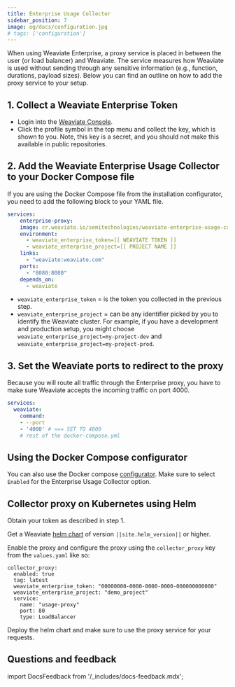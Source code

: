 ```yaml
---
title: Enterprise Usage Collector
sidebar_position: 7
image: og/docs/configuration.jpg
# tags: ['configuration']
---
```



<!-- Hidden for now as no longer used; to be removed in the future. -->
When using Weaviate Enterprise, a proxy service is placed in between the user (or load balancer) and Weaviate. The service measures how Weaviate is used without sending through any sensitive information (e.g., function, durations, payload sizes). Below you can find an outline on how to add the proxy service to your setup.

## 1. Collect a Weaviate Enterprise Token

- Login into the [Weaviate Console](https://weaviate.io/go/console?utm_source=docs&utm_content=howto).
- Click the profile symbol in the top menu and collect the key, which is shown to you. Note, this key is a secret, and you should not make this available in public repositories.

## 2. Add the Weaviate Enterprise Usage Collector to your Docker Compose file

If you are using the Docker Compose file from the installation configurator, you need to add the following block to your YAML file.

```yaml
services:
    enterprise-proxy:
    image: cr.weaviate.io/semitechnologies/weaviate-enterprise-usage-collector:latest
    environment:
      - weaviate_enterprise_token=[[ WEAVIATE TOKEN ]]
      - weaviate_enterprise_project=[[ PROJECT NAME ]]
    links:
      - "weaviate:weaviate.com"
    ports:
      - "8080:8080"
    depends_on:
      - weaviate
```

* `weaviate_enterprise_token` = is the token you collected in the previous step.
* `weaviate_enterprise_project` = can be any identifier picked by you to identify the Weaviate cluster. For example, if you have a development and production setup, you might choose `weaviate_enterprise_project=my-project-dev` and  `weaviate_enterprise_project=my-project-prod`.

## 3. Set the Weaviate ports to redirect to the proxy

Because you will route all traffic through the Enterprise proxy, you have to make sure Weaviate accepts the incoming traffic on port 4000.

```yaml
services:
  weaviate:
    command:
    - --port
    - '4000' # <== SET TO 4000
    # rest of the docker-compose.yml
```

## Using the Docker Compose configurator

You can also use the Docker compose [configurator](/deploy/installation-guides/docker-installation.md#configurator). Make sure to select `Enabled` for the Enterprise Usage Collector option.

## Collector proxy on Kubernetes using Helm

Obtain your token as described in step 1.

Get a Weaviate [helm chart](https://github.com/weaviate/weaviate-helm/releases) of version `||site.helm_version||` or higher.

Enable the proxy and configure the proxy using the `collector_proxy` key from the `values.yaml` like so:
```
collector_proxy:
  enabled: true
  tag: latest
  weaviate_enterprise_token: "00000000-0000-0000-0000-000000000000"
  weaviate_enterprise_project: "demo_project"
  service:
    name: "usage-proxy"
    port: 80
    type: LoadBalancer
```

Deploy the helm chart and make sure to use the proxy service for your requests.


## Questions and feedback

import DocsFeedback from '/_includes/docs-feedback.mdx';

<DocsFeedback/>
